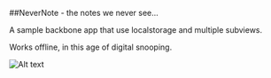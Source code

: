 ##NeverNote - the notes we never see...

A sample backbone app that use localstorage and multiple subviews.

Works offline, in this age of digital snooping.

![Alt text](http://d1zjcuqflbd5k.cloudfront.net/files/acc_50965/aCJw?response-content-disposition=inline;%20filename=Screenshot%202013-06-23%20at%2014.31.26.png;%20filename*=UTF-8%27%27Screenshot%202013-06-23%20at%2014.31.26.png&Expires=1372012392&Signature=I8c-yKc80gR~HccEaXB4VTMUqE3ixEZ~FQXnX1j9F8tl4L252aCJ7b-hLBnJ~U1u4KXoogwwesxRIVS9H-rC1shFp-xQu7dnE6zSDJui~~O2MdFsutf39hhVMNCjs5kYsPQJ~flLNAg1WhEuCz83cx11srhR9Qt50eQqIRcGkbg_&Key-Pair-Id=APKAJTEIOJM3LSMN33SA)
